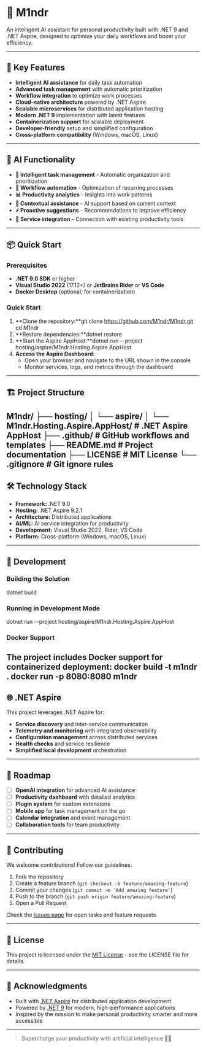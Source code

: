 # 🤖 M1ndr

An intelligent AI assistant for personal productivity built with .NET 9 and .NET Aspire, designed to optimize your daily workflows and boost your efficiency.

---

## 🚀 Key Features

- **Intelligent AI assistance** for daily task automation
- **Advanced task management** with automatic prioritization
- **Workflow integration** to optimize work processes
- **Cloud-native architecture** powered by .NET Aspire
- **Scalable microservices** for distributed application hosting
- **Modern .NET 9** implementation with latest features
- **Containerization support** for scalable deployment
- **Developer-friendly** setup and simplified configuration
- **Cross-platform compatibility** (Windows, macOS, Linux)

---

## 🎯 AI Functionality

- **📝 Intelligent task management** - Automatic organization and prioritization
- **🔄 Workflow automation** - Optimization of recurring processes
- **📊 Productivity analytics** - Insights into work patterns
- **🤝 Contextual assistance** - AI support based on current context
- **⚡ Proactive suggestions** - Recommendations to improve efficiency
- **🔗 Service integration** - Connection with existing productivity tools

---

## 📦 Quick Start

### Prerequisites

- **.NET 9.0 SDK** or higher
- **Visual Studio 2022** (17.12+) or **JetBrains Rider** or **VS Code**
- **Docker Desktop** (optional, for containerization)

### Quick Start

1. **Clone the repository:**git clone https://github.com/M1ndr/M1ndr.git
   cd M1ndr
2. **Restore dependencies:**dotnet restore
3. **Start the Aspire AppHost:**dotnet run --project hosting/aspire/M1ndr.Hosting.Aspire.AppHost
4. **Access the Aspire Dashboard:**
   - Open your browser and navigate to the URL shown in the console
   - Monitor services, logs, and metrics through the dashboard

---

## 🏗️ Project Structure
M1ndr/
├── hosting/
│   └── aspire/
│       └── M1ndr.Hosting.Aspire.AppHost/    # .NET Aspire AppHost
├── .github/                                  # GitHub workflows and templates
├── README.md                                 # Project documentation
├── LICENSE                                   # MIT License
└── .gitignore                               # Git ignore rules
---

## 🛠️ Technology Stack

- **Framework:** .NET 9.0
- **Hosting:** .NET Aspire 9.2.1
- **Architecture:** Distributed applications
- **AI/ML:** AI service integration for productivity
- **Development:** Visual Studio 2022, Rider, VS Code
- **Platform:** Cross-platform (Windows, macOS, Linux)

---

## 🔧 Development

### Building the Solution
dotnet build
### Running in Development Mode
dotnet run --project hosting/aspire/M1ndr.Hosting.Aspire.AppHost
### Docker Support

The project includes Docker support for containerized deployment:
docker build -t m1ndr .
docker run -p 8080:8080 m1ndr
---

## 🌐 .NET Aspire

This project leverages .NET Aspire for:

- **Service discovery** and inter-service communication
- **Telemetry and monitoring** with integrated observability
- **Configuration management** across distributed services
- **Health checks** and service resilience
- **Simplified local development** orchestration

---

## 🔮 Roadmap

- [ ] **OpenAI integration** for advanced AI assistance
- [ ] **Productivity dashboard** with detailed analytics
- [ ] **Plugin system** for custom extensions
- [ ] **Mobile app** for task management on the go
- [ ] **Calendar integration** and event management
- [ ] **Collaboration tools** for team productivity

---

## 🤝 Contributing

We welcome contributions! Follow our guidelines:

1. Fork the repository
2. Create a feature branch (`git checkout -b feature/amazing-feature`)
3. Commit your changes (`git commit -m 'Add amazing feature'`)
4. Push to the branch (`git push origin feature/amazing-feature`)
5. Open a Pull Request

Check the [issues page](https://github.com/M1ndr/M1ndr/issues) for open tasks and feature requests.

---

## 📄 License

This project is licensed under the [MIT License](LICENSE) - see the LICENSE file for details.

---

## 🙏 Acknowledgments

- Built with [.NET Aspire](https://learn.microsoft.com/en-us/dotnet/aspire/) for distributed application development
- Powered by [.NET 9](https://dotnet.microsoft.com/en-us/download/dotnet/9.0) for modern, high-performance applications
- Inspired by the mission to make personal productivity smarter and more accessible

---

> Supercharge your productivity with artificial intelligence 🤖✨


